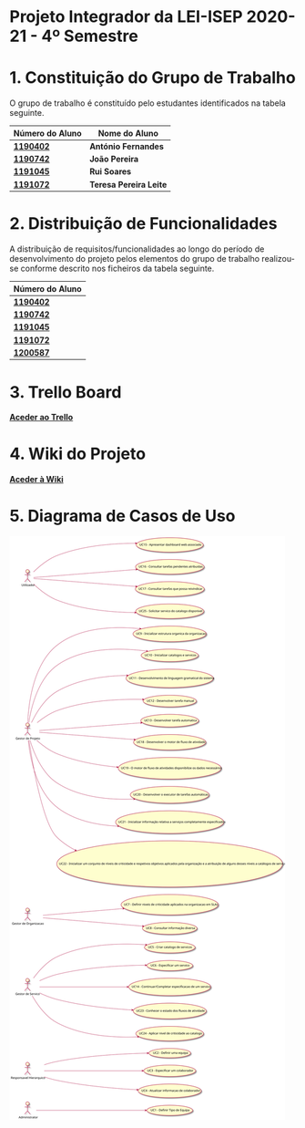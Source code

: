 # Projeto Integrador da LEI-ISEP 2020-21 - 4º Semestre

# 1. Constituição do Grupo de Trabalho

O grupo de trabalho é constituído pelo estudantes identificados na tabela seguinte.

| Número do Aluno                           | Nome do Aluno                 |
|-------------------------------------------|-------------------------------|
| [**1190402**](1190402.md)  | **António Fernandes**         |
| [**1190742**](1190742.md)  | **João Pereira**              |
| [**1191045**](1191045.md)  | **Rui Soares**                |
| [**1191072**](1191072.md)  | **Teresa Pereira Leite**      |

# 2. Distribuição de Funcionalidades ###

A distribuição de requisitos/funcionalidades ao longo do período de desenvolvimento do projeto pelos elementos do grupo de trabalho realizou-se conforme descrito nos ficheiros da tabela seguinte.

| Número do Aluno                         |
|-----------------------------------------|
| [**1190402**](1190402.md)|
| [**1190742**](1190742.md)|
| [**1191045**](1191045.md)|
| [**1191072**](1191072.md)|
| [**1200587**](1200587.md)|

# 3. Trello Board

**[Aceder ao Trello](https://trello.com/b/Qwqy3NzL/lei2021s42dk03)**

# 4. Wiki do Projeto

**[Aceder à Wiki](https://bitbucket.org/antoniodbf261201/lei20_21_s4_2dk_03/wiki/Home)**

# 5. Diagrama de Casos de Uso

![**DUC**](DUC/DUC.svg)

